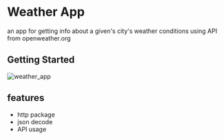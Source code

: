 # Weather App

an app for getting info about a given's city's weather conditions using API from openweather.org

## Getting Started
![weather_app](https://github.com/merihcavdar/weather_app/assets/84540989/2db49345-7b19-42d0-9ab7-52dc8c63be4c)

## features
- http package
- json decode
- API usage
